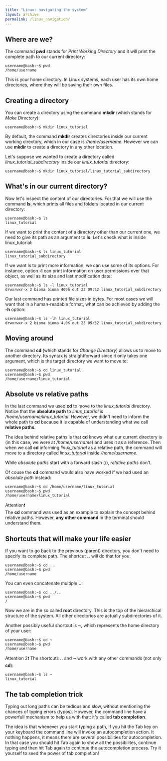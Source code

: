 ```yaml
---
title: "Linux: navigating the system"
layout: archive
permalink: /linux_navigation/
---
```


## Where are we?  <a name="where-are-we?"></a> 
The command **pwd** stands for *Print Working Directory* and it will print the complete path to our current directory:  
```console  
username@bash:~$ pwd  
/home/username
```  
This is your home directory. In Linux systems, each user has its own home directories, where they will be saving their own files.  

## Creating a directory <a name="creating-a-directory"></a>  
You can create a directory using the command **mkdir** (which stands for *Make Directory*):  
```console  
username@bash:~$ mkdir linux_tutorial 
```  
By default, the command **mkdir** creates directories inside our current working directory, which in our case is */home/username*. However we can use **mkdir** to create a directory in any other location. 

Let's suppose we wanted to create a directory called *linux_tutorial_subdirectory* inside our *linux_tutorial* directory:  
```console  
username@bash:~$ mkdir linux_tutorial/linux_tutorial_subdirectory 
```  

## What's in our current directory?  <a name="what's-in-our-current-directory?"></a> 
Now let's inspect the content of our directories. For that we will use the command **ls**, which prints all files and folders located in our current directory:  
```console  
username@bash:~$ ls  
linux_tutorial
```  
If we want to print the content of a directory other than our current one, we need to give its path as an argument to **ls**. Let's check what is inside linux_tutorial:  
```  
username@bash:~$ ls linux_tutorial  
linux_tutorial_subdirectory 
```  
If we want ls to print more information, we can use some of its options. For instance, option **-l** can print information on user permissions over that object, as well as its size and last modification date:  
```console  
username@bash:~$ ls -l linux_tutorial
drwxrwxr-x 2 bioma bioma 4096 out 23 09:52 linux_tutorial_subdirectory
```  
Our last command has printed file sizes in bytes. For most cases we will want that in a human-readable format, what can be achieved by adding the **-h** option:  
```console  
username@bash:~$ ls -lh linux_tutorial
drwxrwxr-x 2 bioma bioma 4,0K out 23 09:52 linux_tutorial_subdirectory
```  

## Moving around  <a name="moving-around"></a> 
The command **cd** (which stands for *Change Directory*) allows us to move to another directory. Its syntax is straightforward since it only takes one argument, which is the target directory we want to move to:  
```console  
username@bash:~$ cd linux_tutorial  
username@bash:~$ pwd  
/home/username/linux_tutorial
``` 

## Absolute vs relative paths
In the last command we used **cd** to move to the *linux_tutorial* directory. Notice that the **absolute path** to *linux_tutorial* is */home/username/linux_tutorial*. However, we didn't need to inform the whole path to **cd** because it is capable of understanding what we call **relative paths**. 

The idea behind relative paths is that **cd** knows what our current directory is (in this case, we were at */home/username*) and uses it as a reference. Then when we call **cd** informing *linux_tutorial* as a relative path, the command will move to a directory called *linux_tutorial* inside */home/username*. 

While *absolute paths* start with a forward slash (/), *relative paths* don't. 

Of couse the **cd** command would also have worked if we had used an *absolute path* instead: 
```console  
username@bash:~$ cd /home/username/linux_tutorial
username@bash:~$ pwd  
/home/username/linux_tutorial
``` 

Attention:exclamation:  
The **cd** command was used as an example to explain the concept behind relative paths. However, **any other command** in the terminal should understand them.  

## Shortcuts that will make your life easier<a name="shortcuts"></a> 
If you want to go back to the previous (parent) directory, you don't need to specify its complete path. The shortcut **..** will do that for you:  
```console  
username@bash:~$ cd ..  
username@bash:~$ pwd  
/home/username
```  
You can even concatenate multiple **..**:  
```console    
username@bash:~$ cd ../..  
username@bash:~$ pwd  
/
```  
Now we are in the so called **root** directory. This is the top of the hierarchical structure of the system. All other directories are actually subdirectories of it.  

Another possibly useful shortcut is **~**, which represents the home directory of your user:  
```console  
username@bash:~$ cd ~  
username@bash:~$ pwd  
/home/username
```  

Attention 2:exclamation: 
The shortcuts **..** and **~** work with any other commands (not only **cd**):    
```console  
username@bash:~$ ls ~  
linux_tutorial
```  

## The tab completion trick <a name="the-tab-completion-trick"></a>  
Typing out long paths can be tedious and slow, without mentioning the chances of typing errors (typos). However, the command line have a powerfull mechanism to help us with that: it's called **tab completion**.  

The idea is that whenever you start typing a path, if you hit the Tab key on your keyboard the command line will invoke an autocompletion action. It nothing happens, it means there are several possibilities for autocompletion. In that case you should hit Tab again to show all the possibilites, continue typing and then hit Tab again to continue the autocompletion process. Try it yourself to seed the power of tab completion!
